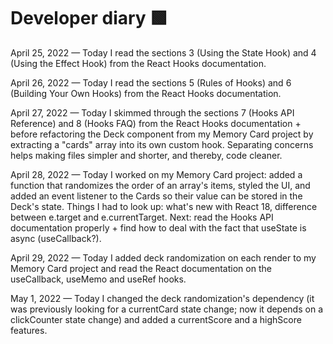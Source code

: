 # Developer diary 🟩

April 25, 2022 — Today I read the sections 3 (Using the State Hook) and 4 (Using the Effect Hook) from the React Hooks documentation.

April 26, 2022 — Today I read the sections 5 (Rules of Hooks) and 6 (Building Your Own Hooks) from the React Hooks documentation.

April 27, 2022 — Today I skimmed through the sections 7 (Hooks API Reference) and 8 (Hooks FAQ) from the React Hooks documentation + before refactoring the Deck component from my Memory Card project by extracting a "cards" array into its own custom hook. Separating concerns helps making files simpler and shorter, and thereby, code cleaner.

April 28, 2022 — Today I worked on my Memory Card project: added a function that randomizes the order of an array's items, styled the UI, and added an event listener to the Cards so their value can be stored in the Deck's state. Things I had to look up: what's new with React 18, difference between e.target and e.currentTarget. Next: read the Hooks API documentation properly + find how to deal with the fact that useState is async (useCallback?).

April 29, 2022 — Today I added deck randomization on each render to my Memory Card project and read the React documentation on the useCallback, useMemo and useRef hooks.

May 1, 2022 — Today I changed the deck randomization's dependency (it was previously looking for a currentCard state change; now it depends on a clickCounter state change) and added a currentScore and a highScore features.

